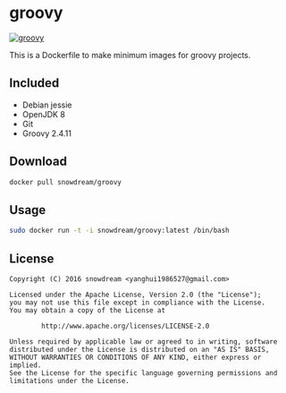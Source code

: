 # groovy
[![groovy](http://dockeri.co/image/snowdream/groovy)](https://hub.docker.com/r/snowdream/groovy/)

This is a Dockerfile to make minimum images for groovy projects.

## Included
* Debian jessie
* OpenJDK 8
* Git
* Groovy 2.4.11


## Download
```bash
docker pull snowdream/groovy
```

## Usage
```bash
sudo docker run -t -i snowdream/groovy:latest /bin/bash
```

## License
```
Copyright (C) 2016 snowdream <yanghui1986527@gmail.com>

Licensed under the Apache License, Version 2.0 (the "License");
you may not use this file except in compliance with the License.
You may obtain a copy of the License at

        http://www.apache.org/licenses/LICENSE-2.0

Unless required by applicable law or agreed to in writing, software
distributed under the License is distributed on an "AS IS" BASIS,
WITHOUT WARRANTIES OR CONDITIONS OF ANY KIND, either express or implied.
See the License for the specific language governing permissions and
limitations under the License.
```
